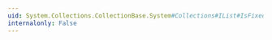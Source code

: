 ```yaml
---
uid: System.Collections.CollectionBase.System#Collections#IList#IsFixedSize
internalonly: False
---
```

